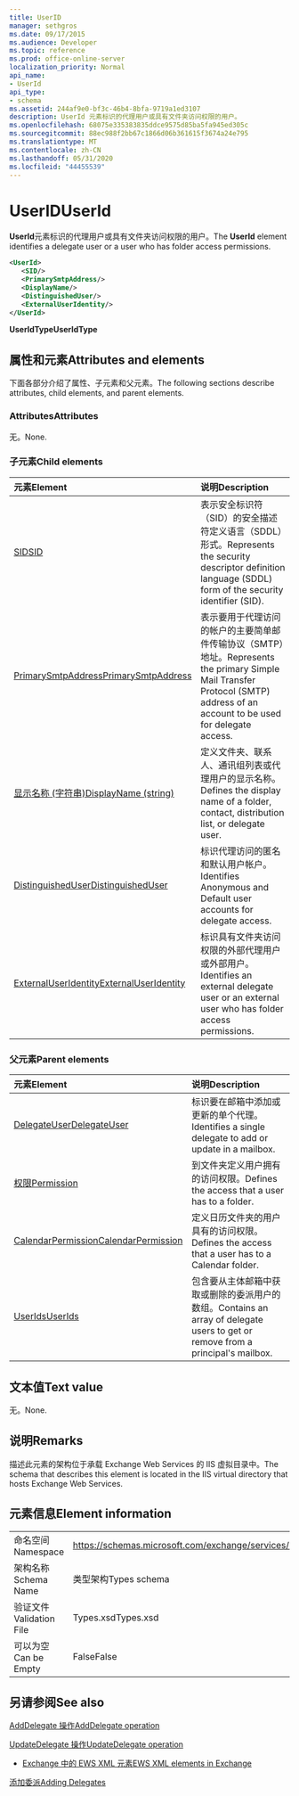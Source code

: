 ```yaml
---
title: UserID
manager: sethgros
ms.date: 09/17/2015
ms.audience: Developer
ms.topic: reference
ms.prod: office-online-server
localization_priority: Normal
api_name:
- UserId
api_type:
- schema
ms.assetid: 244af9e0-bf3c-46b4-8bfa-9719a1ed3107
description: UserId 元素标识的代理用户或具有文件夹访问权限的用户。
ms.openlocfilehash: 68075e335383835ddce9575d85ba5fa945ed305c
ms.sourcegitcommit: 88ec988f2bb67c1866d06b361615f3674a24e795
ms.translationtype: MT
ms.contentlocale: zh-CN
ms.lasthandoff: 05/31/2020
ms.locfileid: "44455539"
---
```

# <a name="userid"></a><span data-ttu-id="bbb4d-103">UserID</span><span class="sxs-lookup"><span data-stu-id="bbb4d-103">UserId</span></span>

<span data-ttu-id="bbb4d-104">**UserId**元素标识的代理用户或具有文件夹访问权限的用户。</span><span class="sxs-lookup"><span data-stu-id="bbb4d-104">The **UserId** element identifies a delegate user or a user who has folder access permissions.</span></span> 
  
```xml
<UserId>
   <SID/>
   <PrimarySmtpAddress/>
   <DisplayName/>
   <DistinguishedUser/>
   <ExternalUserIdentity/>
</UserId>
```

 <span data-ttu-id="bbb4d-105">**UserIdType**</span><span class="sxs-lookup"><span data-stu-id="bbb4d-105">**UserIdType**</span></span>
## <a name="attributes-and-elements"></a><span data-ttu-id="bbb4d-106">属性和元素</span><span class="sxs-lookup"><span data-stu-id="bbb4d-106">Attributes and elements</span></span>

<span data-ttu-id="bbb4d-107">下面各部分介绍了属性、子元素和父元素。</span><span class="sxs-lookup"><span data-stu-id="bbb4d-107">The following sections describe attributes, child elements, and parent elements.</span></span>
  
### <a name="attributes"></a><span data-ttu-id="bbb4d-108">Attributes</span><span class="sxs-lookup"><span data-stu-id="bbb4d-108">Attributes</span></span>

<span data-ttu-id="bbb4d-109">无。</span><span class="sxs-lookup"><span data-stu-id="bbb4d-109">None.</span></span>
  
### <a name="child-elements"></a><span data-ttu-id="bbb4d-110">子元素</span><span class="sxs-lookup"><span data-stu-id="bbb4d-110">Child elements</span></span>

|<span data-ttu-id="bbb4d-111">**元素**</span><span class="sxs-lookup"><span data-stu-id="bbb4d-111">**Element**</span></span>|<span data-ttu-id="bbb4d-112">**说明**</span><span class="sxs-lookup"><span data-stu-id="bbb4d-112">**Description**</span></span>|
|:-----|:-----|
|[<span data-ttu-id="bbb4d-113">SID</span><span class="sxs-lookup"><span data-stu-id="bbb4d-113">SID</span></span>](sid.md) <br/> |<span data-ttu-id="bbb4d-114">表示安全标识符（SID）的安全描述符定义语言（SDDL）形式。</span><span class="sxs-lookup"><span data-stu-id="bbb4d-114">Represents the security descriptor definition language (SDDL) form of the security identifier (SID).</span></span>  <br/> |
|[<span data-ttu-id="bbb4d-115">PrimarySmtpAddress</span><span class="sxs-lookup"><span data-stu-id="bbb4d-115">PrimarySmtpAddress</span></span>](primarysmtpaddress.md) <br/> |<span data-ttu-id="bbb4d-116">表示要用于代理访问的帐户的主要简单邮件传输协议（SMTP）地址。</span><span class="sxs-lookup"><span data-stu-id="bbb4d-116">Represents the primary Simple Mail Transfer Protocol (SMTP) address of an account to be used for delegate access.</span></span>  <br/> |
|[<span data-ttu-id="bbb4d-117">显示名称 (字符串)</span><span class="sxs-lookup"><span data-stu-id="bbb4d-117">DisplayName (string)</span></span>](displayname-string.md) <br/> |<span data-ttu-id="bbb4d-118">定义文件夹、联系人、通讯组列表或代理用户的显示名称。</span><span class="sxs-lookup"><span data-stu-id="bbb4d-118">Defines the display name of a folder, contact, distribution list, or delegate user.</span></span>  <br/> |
|[<span data-ttu-id="bbb4d-119">DistinguishedUser</span><span class="sxs-lookup"><span data-stu-id="bbb4d-119">DistinguishedUser</span></span>](distinguisheduser.md) <br/> |<span data-ttu-id="bbb4d-120">标识代理访问的匿名和默认用户帐户。</span><span class="sxs-lookup"><span data-stu-id="bbb4d-120">Identifies Anonymous and Default user accounts for delegate access.</span></span>  <br/> |
|[<span data-ttu-id="bbb4d-121">ExternalUserIdentity</span><span class="sxs-lookup"><span data-stu-id="bbb4d-121">ExternalUserIdentity</span></span>](externaluseridentity.md) <br/> |<span data-ttu-id="bbb4d-122">标识具有文件夹访问权限的外部代理用户或外部用户。</span><span class="sxs-lookup"><span data-stu-id="bbb4d-122">Identifies an external delegate user or an external user who has folder access permissions.</span></span>  <br/> |
   
### <a name="parent-elements"></a><span data-ttu-id="bbb4d-123">父元素</span><span class="sxs-lookup"><span data-stu-id="bbb4d-123">Parent elements</span></span>

|<span data-ttu-id="bbb4d-124">**元素**</span><span class="sxs-lookup"><span data-stu-id="bbb4d-124">**Element**</span></span>|<span data-ttu-id="bbb4d-125">**说明**</span><span class="sxs-lookup"><span data-stu-id="bbb4d-125">**Description**</span></span>|
|:-----|:-----|
|[<span data-ttu-id="bbb4d-126">DelegateUser</span><span class="sxs-lookup"><span data-stu-id="bbb4d-126">DelegateUser</span></span>](delegateuser.md) <br/> |<span data-ttu-id="bbb4d-127">标识要在邮箱中添加或更新的单个代理。</span><span class="sxs-lookup"><span data-stu-id="bbb4d-127">Identifies a single delegate to add or update in a mailbox.</span></span>  <br/> |
|[<span data-ttu-id="bbb4d-128">权限</span><span class="sxs-lookup"><span data-stu-id="bbb4d-128">Permission</span></span>](permission.md) <br/> |<span data-ttu-id="bbb4d-129">到文件夹定义用户拥有的访问权限。</span><span class="sxs-lookup"><span data-stu-id="bbb4d-129">Defines the access that a user has to a folder.</span></span>  <br/> |
|[<span data-ttu-id="bbb4d-130">CalendarPermission</span><span class="sxs-lookup"><span data-stu-id="bbb4d-130">CalendarPermission</span></span>](calendarpermission.md) <br/> |<span data-ttu-id="bbb4d-131">定义日历文件夹的用户具有的访问权限。</span><span class="sxs-lookup"><span data-stu-id="bbb4d-131">Defines the access that a user has to a Calendar folder.</span></span>  <br/> |
|[<span data-ttu-id="bbb4d-132">UserIds</span><span class="sxs-lookup"><span data-stu-id="bbb4d-132">UserIds</span></span>](userids.md) <br/> |<span data-ttu-id="bbb4d-133">包含要从主体邮箱中获取或删除的委派用户的数组。</span><span class="sxs-lookup"><span data-stu-id="bbb4d-133">Contains an array of delegate users to get or remove from a principal's mailbox.</span></span>  <br/> |
   
## <a name="text-value"></a><span data-ttu-id="bbb4d-134">文本值</span><span class="sxs-lookup"><span data-stu-id="bbb4d-134">Text value</span></span>

<span data-ttu-id="bbb4d-135">无。</span><span class="sxs-lookup"><span data-stu-id="bbb4d-135">None.</span></span>
  
## <a name="remarks"></a><span data-ttu-id="bbb4d-136">说明</span><span class="sxs-lookup"><span data-stu-id="bbb4d-136">Remarks</span></span>

<span data-ttu-id="bbb4d-137">描述此元素的架构位于承载 Exchange Web Services 的 IIS 虚拟目录中。</span><span class="sxs-lookup"><span data-stu-id="bbb4d-137">The schema that describes this element is located in the IIS virtual directory that hosts Exchange Web Services.</span></span>
  
## <a name="element-information"></a><span data-ttu-id="bbb4d-138">元素信息</span><span class="sxs-lookup"><span data-stu-id="bbb4d-138">Element information</span></span>

|||
|:-----|:-----|
|<span data-ttu-id="bbb4d-139">命名空间</span><span class="sxs-lookup"><span data-stu-id="bbb4d-139">Namespace</span></span>  <br/> |https://schemas.microsoft.com/exchange/services/2006/types  <br/> |
|<span data-ttu-id="bbb4d-140">架构名称</span><span class="sxs-lookup"><span data-stu-id="bbb4d-140">Schema Name</span></span>  <br/> |<span data-ttu-id="bbb4d-141">类型架构</span><span class="sxs-lookup"><span data-stu-id="bbb4d-141">Types schema</span></span>  <br/> |
|<span data-ttu-id="bbb4d-142">验证文件</span><span class="sxs-lookup"><span data-stu-id="bbb4d-142">Validation File</span></span>  <br/> |<span data-ttu-id="bbb4d-143">Types.xsd</span><span class="sxs-lookup"><span data-stu-id="bbb4d-143">Types.xsd</span></span>  <br/> |
|<span data-ttu-id="bbb4d-144">可以为空</span><span class="sxs-lookup"><span data-stu-id="bbb4d-144">Can be Empty</span></span>  <br/> |<span data-ttu-id="bbb4d-145">False</span><span class="sxs-lookup"><span data-stu-id="bbb4d-145">False</span></span>  <br/> |
   
## <a name="see-also"></a><span data-ttu-id="bbb4d-146">另请参阅</span><span class="sxs-lookup"><span data-stu-id="bbb4d-146">See also</span></span>



[<span data-ttu-id="bbb4d-147">AddDelegate 操作</span><span class="sxs-lookup"><span data-stu-id="bbb4d-147">AddDelegate operation</span></span>](adddelegate-operation.md)
  
[<span data-ttu-id="bbb4d-148">UpdateDelegate 操作</span><span class="sxs-lookup"><span data-stu-id="bbb4d-148">UpdateDelegate operation</span></span>](updatedelegate-operation.md)


- [<span data-ttu-id="bbb4d-149">Exchange 中的 EWS XML 元素</span><span class="sxs-lookup"><span data-stu-id="bbb4d-149">EWS XML elements in Exchange</span></span>](ews-xml-elements-in-exchange.md)


[<span data-ttu-id="bbb4d-150">添加委派</span><span class="sxs-lookup"><span data-stu-id="bbb4d-150">Adding Delegates</span></span>](https://msdn.microsoft.com/library/3a744150-66a3-4a13-9433-793603ba5038%28Office.15%29.aspx)

